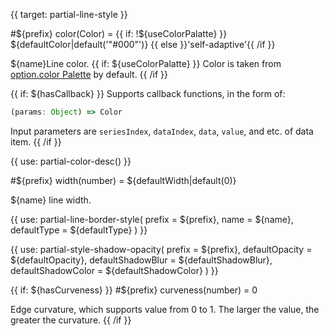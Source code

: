 
{{ target: partial-line-style }}

#${prefix} color(Color) = {{ if: !${useColorPalatte} }} ${defaultColor|default('"#000"')} {{ else }}'self-adaptive'{{ /if }}

<ExampleUIControlColor />

${name}Line color. {{ if: ${useColorPalatte} }} Color is taken from [option.color Palette](~color) by default. {{ /if }}

{{ if: ${hasCallback} }}
Supports callback functions, in the form of:
```js
(params: Object) => Color
```
Input parameters are `seriesIndex`, `dataIndex`, `data`, `value`, and etc. of data item.
{{ /if }}

{{ use: partial-color-desc() }}

#${prefix} width(number) = ${defaultWidth|default(0)}

<ExampleUIControlNumber value="${defaultWidth|default(1)}" min="0" step="0.5" />

${name} line width.

{{ use: partial-line-border-style(
    prefix = ${prefix},
    name = ${name},
    defaultType = ${defaultType}
) }}

{{ use: partial-style-shadow-opacity(
    prefix = ${prefix},
    defaultOpacity = ${defaultOpacity},
    defaultShadowBlur = ${defaultShadowBlur},
    defaultShadowColor = ${defaultShadowColor}
) }}

{{ if: ${hasCurveness} }}
#${prefix} curveness(number) = 0

<ExampleUIControlNumber min="0" max="1" step="0.01" default="0" />

Edge curvature, which supports value from 0 to 1. The larger the value, the greater the curvature.
{{ /if }}

